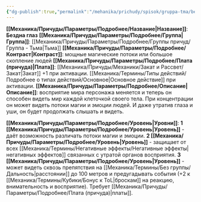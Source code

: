 ```yaml
---
{"dg-publish":true,"permalink":"/mehanika/prichudy/spisok/gruppa-tma/bezdna-glaz/"}
---
```


**[[Механика/Причуды/Параметры/Подробнее/Название\|Название]]**: **Бездна глаз**
**[[Механика/Причуды/Параметры/Подробнее/Группа\|Группа]]**: [[Механика/Причуды/Параметры/Подробнее/Группы причуд/Группа - Тьма\|Тьма]] 
**[[Механика/Причуды/Параметры/Подробнее/Контраст\|Контраст]]**: мощные магические потоки или большое скопление людей
**[[Механика/Причуды/Параметры/Подробнее/Плата (причуда)\|Плата]]**: [[Механика/Причуды/Механики/Закат и Рассвет/Закат\|Закат]] +1 при активации. [[Механика/Термины/Типы действий/Подробнее о типах действий/Основное\|Основное действие]] при активации.
**[[Механика/Причуды/Параметры/Подробнее/Описание\|Описание]]**: восприятие мира персонажа меняется и теперь он способен видеть мир каждой клеточкой своего тела. При концентрации он может видеть потоки магии и эмоции людей. И даже утратив глаза и уши, он будет продолжать слышать и видеть.

**[[Механика/Причуды/Параметры/Подробнее/Уровень\|Уровни]]**:
**1 [[Механика/Причуды/Параметры/Подробнее/Уровень\|Уровень]]** - даёт возможность различать потоки магии и эмоции.
**2 [[Механика/Причуды/Параметры/Подробнее/Уровень\|Уровень]]** - защищает от всех [[Механика/Термины/Негативные эффекты/Негативные эффекты\|негативных эффектов]] связанных с утратой органов восприятия.
**3 [[Механика/Причуды/Параметры/Подробнее/Уровень\|Уровень]]** - может видеть сквозь препятствия на [[Механика/Термины/Без группы/Дальность\|расстоянии]] до 100 метров и предугадывать события (+2 к [[Механика/Термины/Кубики/Бонус к ToL\|броскам]] на реакцию, внимательность и восприятие). Требует [[Механика/Причуды/Параметры/Подробнее/Плата (причуда)\|платы]]. 